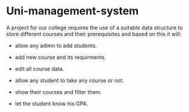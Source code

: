 # Uni-management-system

A project for our college requires the use of a suitable data structure to store different courses and their prerequisites and based on this it will:

* allow any adimn to add students.
* add new course and its requirments.
* edit all course data.

* allow any student to take any course or not.
* show their courses and filter them.
* let the student know his GPA.

